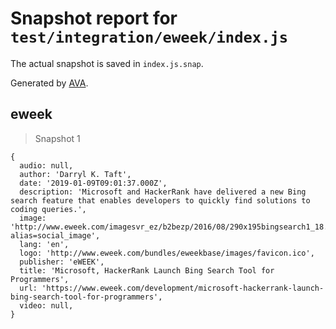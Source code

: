 # Snapshot report for `test/integration/eweek/index.js`

The actual snapshot is saved in `index.js.snap`.

Generated by [AVA](https://avajs.dev).

## eweek

> Snapshot 1

    {
      audio: null,
      author: 'Darryl K. Taft',
      date: '2019-01-09T09:01:37.000Z',
      description: 'Microsoft and HackerRank have delivered a new Bing search feature that enables developers to quickly find solutions to coding queries.',
      image: 'http://www.eweek.com/imagesvr_ez/b2bezp/2016/08/290x195bingsearch1_18.jpg?alias=social_image',
      lang: 'en',
      logo: 'http://www.eweek.com/bundles/eweekbase/images/favicon.ico',
      publisher: 'eWEEK',
      title: 'Microsoft, HackerRank Launch Bing Search Tool for Programmers',
      url: 'https://www.eweek.com/development/microsoft-hackerrank-launch-bing-search-tool-for-programmers',
      video: null,
    }
